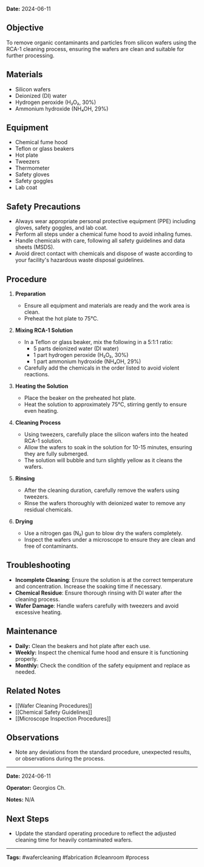 
**Date:** 2024-06-11

## Objective
To remove organic contaminants and particles from silicon wafers using the RCA-1 cleaning process, ensuring the wafers are clean and suitable for further processing.

## Materials
- Silicon wafers
- Deionized (DI) water
- Hydrogen peroxide (H₂O₂, 30%)
- Ammonium hydroxide (NH₄OH, 29%)

## Equipment
- Chemical fume hood
- Teflon or glass beakers
- Hot plate
- Tweezers
- Thermometer
- Safety gloves
- Safety goggles
- Lab coat

## Safety Precautions
- Always wear appropriate personal protective equipment (PPE) including gloves, safety goggles, and lab coat.
- Perform all steps under a chemical fume hood to avoid inhaling fumes.
- Handle chemicals with care, following all safety guidelines and data sheets (MSDS).
- Avoid direct contact with chemicals and dispose of waste according to your facility's hazardous waste disposal guidelines.

## Procedure
1. **Preparation**
    - Ensure all equipment and materials are ready and the work area is clean.
    - Preheat the hot plate to 75°C.

2. **Mixing RCA-1 Solution**
    - In a Teflon or glass beaker, mix the following in a 5:1:1 ratio:
        - 5 parts deionized water (DI water)
        - 1 part hydrogen peroxide (H₂O₂, 30%)
        - 1 part ammonium hydroxide (NH₄OH, 29%)
    - Carefully add the chemicals in the order listed to avoid violent reactions.

3. **Heating the Solution**
    - Place the beaker on the preheated hot plate.
    - Heat the solution to approximately 75°C, stirring gently to ensure even heating.

4. **Cleaning Process**
    - Using tweezers, carefully place the silicon wafers into the heated RCA-1 solution.
    - Allow the wafers to soak in the solution for 10-15 minutes, ensuring they are fully submerged.
    - The solution will bubble and turn slightly yellow as it cleans the wafers.

5. **Rinsing**
    - After the cleaning duration, carefully remove the wafers using tweezers.
    - Rinse the wafers thoroughly with deionized water to remove any residual chemicals.

6. **Drying**
    - Use a nitrogen gas (N₂) gun to blow dry the wafers completely.
    - Inspect the wafers under a microscope to ensure they are clean and free of contaminants.

## Troubleshooting
- **Incomplete Cleaning**: Ensure the solution is at the correct temperature and concentration. Increase the soaking time if necessary.
- **Chemical Residue**: Ensure thorough rinsing with DI water after the cleaning process.
- **Wafer Damage**: Handle wafers carefully with tweezers and avoid excessive heating.

## Maintenance
- **Daily:** Clean the beakers and hot plate after each use.
- **Weekly:** Inspect the chemical fume hood and ensure it is functioning properly.
- **Monthly:** Check the condition of the safety equipment and replace as needed.

## Related Notes
- [[Wafer Cleaning Procedures]]
- [[Chemical Safety Guidelines]]
- [[Microscope Inspection Procedures]]

## Observations
- Note any deviations from the standard procedure, unexpected results, or observations during the process.

---

**Date:** 2024-06-11

**Operator:** Georgios Ch.

**Notes:** N/A

## Next Steps
- Update the standard operating procedure to reflect the adjusted cleaning time for heavily contaminated wafers.

---

**Tags:** #wafercleaning  #fabrication  #cleanroom #process
